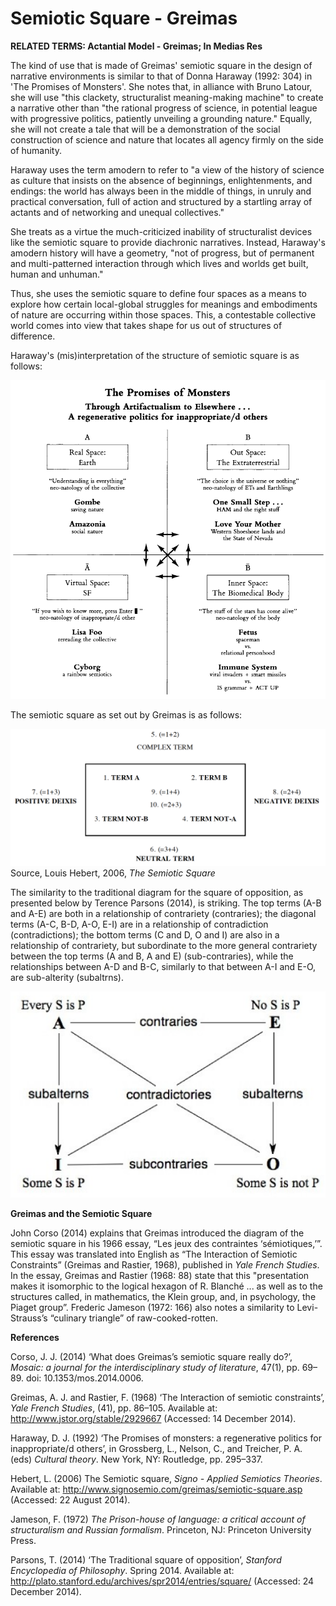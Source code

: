 # Semiotic Square - Greimas

**RELATED TERMS: Actantial Model - Greimas; In Medias Res**

The kind of use that is made of Greimas' semiotic square in the design of narrative environments is similar to that of Donna Haraway (1992: 304) in 'The Promises of Monsters'. She notes that, in alliance with Bruno Latour, she will use "this clackety, structuralist meaning-making machine" to create a narrative other than "the rational progress of science, in potential league with progressive politics, patiently unveiling a grounding nature." Equally, she will not create a tale that will be a demonstration of the social construction of science and nature that locates all agency firmly on the side of humanity.

Haraway uses the term amodern to refer to "a view of the history of science as culture that insists on the absence of beginnings, enlightenments, and endings: the world has always been in the middle of things, in unruly and practical conversation, full of action and structured by a startling array of actants and of networking and unequal collectives."

She treats as a virtue the much-criticized inability of structuralist devices like the semiotic square to provide diachronic narratives. Instead, Haraway's amodern history will have a geometry, "not of progress, but of permanent and multi-patterned interaction through which lives and worlds get built, human and unhuman."

Thus, she uses the semiotic square to define four spaces as a means to explore how certain local-global struggles for meanings and embodiments of nature are occurring within those spaces. This, a contestable collective world comes into view that takes shape for us out of structures of difference.

Haraway's (mis)interpretation of the structure of semiotic square is as follows:

![Haraway Semiotic Square](Haraway-Semiotic-Square.png)

The semiotic square as set out by Greimas is as follows:

![Greimas Semiotic Square](Greimas-Semiotic-Square.png)
Source, Louis Hebert, 2006, _The Semiotic Square_

The similarity to the traditional diagram for the square of opposition, as presented below by Terence Parsons (2014), is striking. The top terms (A-B and A-E) are both in a relationship of contrariety (contraries); the diagonal terms (A-C, B-D, A-O, E-I) are in a relationship of contradiction (contradictions); the bottom terms (C and D, O and I) are also in a relationship of contrariety, but subordinate to the more general contrariety between the top terms (A and B, A and E) (sub-contraries), while the relationships between A-D and B-C, similarly to that between A-I and E-O, are sub-alterity (subaltrns).

![Square of Opposition](Square-of-Opposition.png)

**Greimas and the Semiotic Square**

John Corso (2014) explains that Greimas introduced the diagram of the semiotic square in his 1966 essay, “Les jeux des contraintes ‘sémiotiques,’”. This essay was translated into English as “The Interaction of Semiotic Constraints” (Greimas and Rastier, 1968), published in _Yale French Studies_. In the essay, Greimas and Rastier (1968: 88) state that this "presentation makes it isomorphic to the logical hexagon of R. Blanché ... as well as to the structures called, in mathematics, the Klein group, and, in psychology, the Piaget group”. Frederic Jameson (1972: 166) also notes a similarity to Levi-Strauss’s “culinary triangle” of raw-cooked-rotten. 

**References**

Corso, J. J. (2014) ‘What does Greimas’s semiotic square really do?’, _Mosaic: a journal for the interdisciplinary study of literature_, 47(1), pp. 69–89. doi: 10.1353/mos.2014.0006.

Greimas, A. J. and Rastier, F. (1968) ‘The Interaction of semiotic constraints’, _Yale French Studies_, (41), pp. 86–105. Available at: http://www.jstor.org/stable/2929667 (Accessed: 14 December 2014).

Haraway, D. J. (1992) ‘The Promises of monsters: a regenerative politics for inappropriate/d others’, in Grossberg, L., Nelson, C., and Treicher, P. A. (eds) _Cultural theory_. New York, NY: Routledge, pp. 295–337. 

Hebert, L. (2006) The Semiotic square, _Signo - Applied Semiotics Theories_. Available at: http://www.signosemio.com/greimas/semiotic-square.asp (Accessed: 22 August 2014).

Jameson, F. (1972) _The Prison-house of language: a critical account of structuralism and Russian formalism_. Princeton, NJ: Princeton University Press.

Parsons, T. (2014) ‘The Traditional square of opposition’, _Stanford Encyclopedia of Philosophy_. Spring 2014. Available at: http://plato.stanford.edu/archives/spr2014/entries/square/ (Accessed: 24 December 2014).
